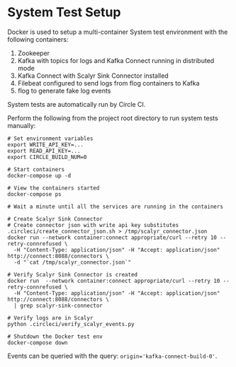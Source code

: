 # System Test Setup
Docker is used to setup a multi-container System test environment with the following containers:
1. Zookeeper
2. Kafka with topics for logs and Kafka Connect running in distributed mode
3. Kafka Connect with Scalyr Sink Connector installed
4. Filebeat configured to send logs from flog containers to Kafka
5. flog to generate fake log events

System tests are automatically run by Circle CI.

Perform the following from the project root directory to run system tests manually:

```
# Set environment variables
export WRITE_API_KEY=...
export READ_API_KEY=...
export CIRCLE_BUILD_NUM=0

# Start containers
docker-compose up -d

# View the containers started
docker-compose ps

# Wait a minute until all the services are running in the containers

# Create Scalyr Sink Connector
# Create connector json with write api key substitutes
.circleci/create_connector_json.sh > /tmp/scalyr_connector.json
docker run --network container:connect appropriate/curl --retry 10 --retry-connrefused \
  -H "Content-Type: application/json" -H "Accept: application/json"  http://connect:8088/connectors \
  -d "`cat /tmp/scalyr_connector.json`"

# Verify Scalyr Sink Connector is created
docker run  --network container:connect appropriate/curl --retry 10 --retry-connrefused \
  -H "Content-Type: application/json" -H "Accept: application/json"  http://connect:8088/connectors \
  | grep scalyr-sink-connector
   
# Verify logs are in Scalyr
python .circleci/verify_scalyr_events.py

# Shutdown the Docker test env
docker-compose down
```

Events can be queried with the query: `origin='kafka-connect-build-0'`.

